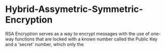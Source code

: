 # Hybrid-Assymetric-Symmetric-Encryption
RSA Encryption serves as a way to encrypt messages with the use of one-way functions that are locked with a known number called the Public Key and a 'secret' number, which only the
